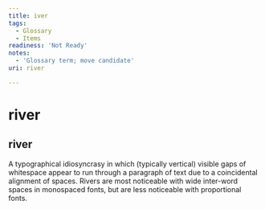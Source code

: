 ```yaml
---
title: iver
tags:
  - Glossary
  - Items
readiness: 'Not Ready'
notes:
  - 'Glossary term; move candidate'
uri: river

---
```

# river

## river

A typographical idiosyncrasy in which (typically vertical) visible gaps of whitespace appear to run through a paragraph of text due to a coincidental alignment of spaces. Rivers are most noticeable with wide inter-word spaces in monospaced fonts, but are less noticeable with proportional fonts.

